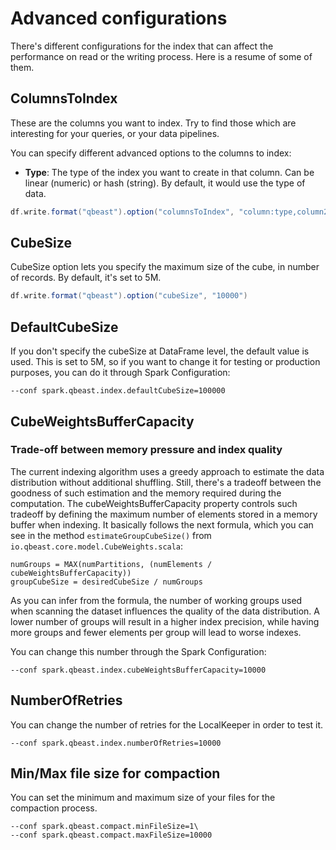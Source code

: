 # Advanced configurations

There's different configurations for the index that can affect the performance on read or the writing process. Here is a resume of some of them.

## ColumnsToIndex

These are the columns you want to index. Try to find those which are interesting for your queries, or your data pipelines. 

You can specify different advanced options to the columns to index:

- **Type**: The type of the index you want to create in that column. Can be linear (numeric) or hash (string). By default, it would use the type of data.


```scala
df.write.format("qbeast").option("columnsToIndex", "column:type,column2:type...")
```

## CubeSize

CubeSize option lets you specify the maximum size of the cube, in number of records. By default, it's set to 5M.

```scala
df.write.format("qbeast").option("cubeSize", "10000")
```

## DefaultCubeSize

If you don't specify the cubeSize at DataFrame level, the default value is used. This is set to 5M, so if you want to change it
for testing or production purposes, you can do it through Spark Configuration:

```shell
--conf spark.qbeast.index.defaultCubeSize=100000
```

## CubeWeightsBufferCapacity

### Trade-off between memory pressure and index quality

The current indexing algorithm uses a greedy approach to estimate the data distribution without additional shuffling.
Still, there's a tradeoff between the goodness of such estimation and the memory required during the computation.
The cubeWeightsBufferCapacity property controls such tradeoff by defining the maximum number of elements stored in
a memory buffer when indexing. It basically follows the next formula, which you can see in the method
`estimateGroupCubeSize()` from `io.qbeast.core.model.CubeWeights.scala`:
```
numGroups = MAX(numPartitions, (numElements / cubeWeightsBufferCapacity))
groupCubeSize = desiredCubeSize / numGroups
```

As you can infer from the formula, the number of working groups used when scanning the dataset influences the quality
of the data distribution. A lower number of groups will result in a higher index precision, while having more groups
and fewer elements per group will lead to worse indexes.

You can change this number through the Spark Configuration:

```shell
--conf spark.qbeast.index.cubeWeightsBufferCapacity=10000
```

## NumberOfRetries

You can change the number of retries for the LocalKeeper in order to test it. 

```shell
--conf spark.qbeast.index.numberOfRetries=10000
```

## Min/Max file size for compaction

You can set the minimum and maximum size of your files for the compaction process.

```shell
--conf spark.qbeast.compact.minFileSize=1\
--conf spark.qbeast.compact.maxFileSize=10000
```
